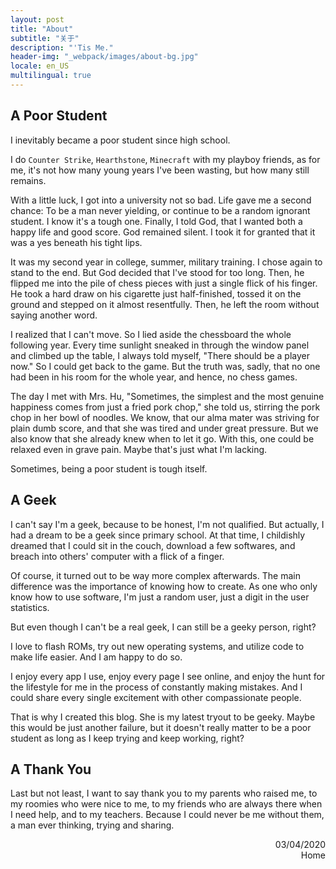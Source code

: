 ```yaml
---
layout: post
title: "About"
subtitle: "关于"
description: "'Tis Me."
header-img: "_webpack/images/about-bg.jpg"
locale: en_US
multilingual: true
---
```


## A Poor Student

I inevitably became a poor student since high school.

I do `Counter Strike`, `Hearthstone`, `Minecraft` with my playboy friends, as for me, it's not how many young years I've been wasting, but how many still remains.

With a little luck, I got into a university not so bad. Life gave me a second chance: To be a man never yielding, or continue to be a random ignorant student. I know it's a tough one. Finally, I told God, that I wanted both a happy life and good score. God remained silent. I took it for granted that it was a yes beneath his tight lips.

It was my second year in college, summer, military training. I chose again to stand to the end. But God decided that I've stood for too long. Then, he flipped me into the pile of chess pieces with just a single flick of his finger. He took a hard draw on his cigarette just half-finished, tossed it on the ground and stepped on it almost resentfully. Then, he left the room without saying another word.

I realized that I can't move. So I lied aside the chessboard the whole following year. Every time sunlight sneaked in through the window panel and climbed up the table, I always told myself, "There should be a player now." So I could get back to the game. But the truth was, sadly, that no one had been in his room for the whole year, and hence, no chess games.

The day I met with Mrs. Hu, "Sometimes, the simplest and the most genuine happiness comes from just a fried pork chop," she told us, stirring the pork chop in her bowl of noodles. We know, that our alma mater was striving for plain dumb score, and that she was tired and under great pressure. But we also know that she already knew when to let it go. With this, one could be relaxed even in grave pain. Maybe that's just what I'm lacking.

Sometimes, being a poor student is tough itself.

## A Geek

I can't say I'm a geek, because to be honest, I'm not qualified. But actually, I had a dream to be a geek since primary school. At that time, I childishly dreamed that I could sit in the couch, download a few softwares, and breach into others' computer with a flick of a finger.

Of course, it turned out to be way more complex afterwards. The main difference was the importance of knowing how to create. As one who only know how to use software, I'm just a random user, just a digit in the user statistics.

But even though I can't be a real geek, I can still be a geeky person, right?

I love to flash ROMs, try out new operating systems, and utilize code to make life easier. And I am happy to do so.

I enjoy every app I use, enjoy every page I see online, and enjoy the hunt for the lifestyle for me in the process of constantly making mistakes. And I could share every single excitement with other compassionate people.

That is why I created this blog. She is my latest tryout to be geeky. Maybe this would be just another failure, but it doesn't really matter to be a poor student as long as I keep trying and keep working, right?

## A Thank You

Last but not least, I want to say thank you to my parents who raised me, to my roomies who were nice to me, to my friends who are always there when I need help, and to my teachers. Because I could never be me without them, a man ever thinking, trying and sharing.

<p style="text-align: right">03/04/2020<br>Home</p>